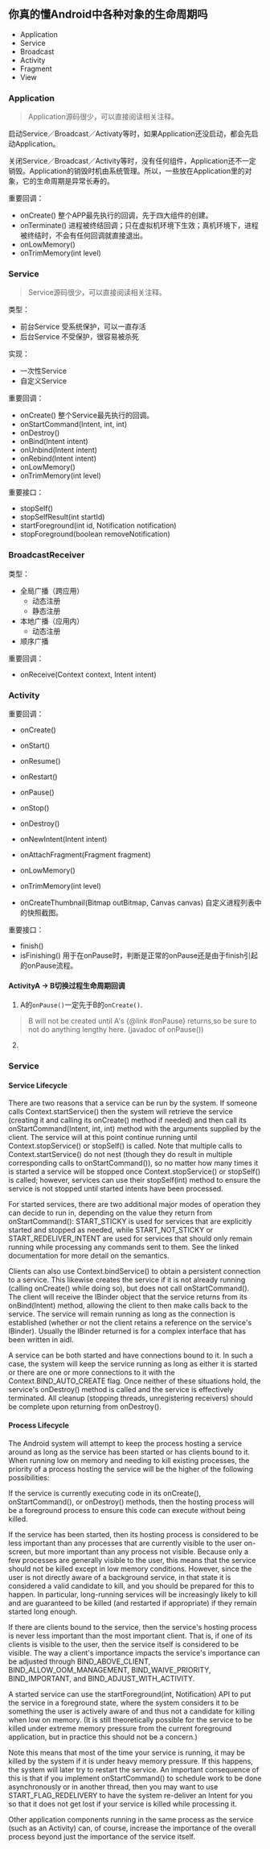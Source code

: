 ## 你真的懂Android中各种对象的生命周期吗

* Application
* Service
* Broadcast
* Activity
* Fragment
* View


### Application

> Application源码很少，可以直接阅读相关注释。

启动Service／Broadcast／Activaty等时，如果Application还没启动，都会先启动Application。

关闭Service／Broadcast／Activity等时，没有任何组件，Application还不一定销毁。Application的销毁时机由系统管理。所以，一些放在Application里的对象，它的生命周期是异常长寿的。

重要回调：
* onCreate() 整个APP最先执行的回调，先于四大组件的创建。
* onTerminate() 进程被终结回调；只在虚拟机环境下生效；真机环境下，进程被终结时，不会有任何回调就直接退出。
* onLowMemory()
* onTrimMemory(int level)

### Service

> Service源码很少，可以直接阅读相关注释。

类型：
* 前台Service 受系统保护，可以一直存活
* 后台Service	不受保护，很容易被杀死

实现：
* 一次性Service
* 自定义Service

重要回调：
* onCreate() 整个Service最先执行的回调。
* onStartCommand(Intent, int, int)
* onDestroy()
* onBind(Intent intent)
* onUnbind(Intent intent)
* onRebind(Intent intent)
* onLowMemory()
* onTrimMemory(int level)

重要接口：
* stopSelf()
* stopSelfResult(int startId)
* startForeground(int id, Notification notification)
* stopForeground(boolean removeNotification)

### BroadcastReceiver

类型：
* 全局广播（跨应用）
  * 动态注册
  * 静态注册
* 本地广播（应用内）
  * 动态注册
* 顺序广播

重要回调：
* onReceive(Context context, Intent intent)

### Activity

重要回调：
* onCreate()
* onStart()
* onResume()
* onRestart()
* onPause()
* onStop()
* onDestroy()

* onNewIntent(Intent intent)
* onAttachFragment(Fragment fragment)

* onLowMemory()
* onTrimMemory(int level)
* onCreateThumbnail(Bitmap outBitmap, Canvas canvas) 自定义进程列表中的快照截图。

重要接口：
* finish()
* isFinishing()	用于在onPause时，判断是正常的onPause还是由于finish引起的onPause流程。

#### ActivityA -> B切换过程生命周期回调

1. A的`onPause()`一定先于B的`onCreate()`.
> B will not be created until A's {@link #onPause} returns,so be sure to not do anything lengthy here. (javadoc of onPause())

2.


### Service
#### Service Lifecycle

There are two reasons that a service can be run by the system. If someone calls Context.startService() then the system will retrieve the service (creating it and calling its onCreate() method if needed) and then call its onStartCommand(Intent, int, int) method with the arguments supplied by the client. The service will at this point continue running until Context.stopService() or stopSelf() is called. Note that multiple calls to Context.startService() do not nest (though they do result in multiple corresponding calls to onStartCommand()), so no matter how many times it is started a service will be stopped once Context.stopService() or stopSelf() is called; however, services can use their stopSelf(int) method to ensure the service is not stopped until started intents have been processed.

For started services, there are two additional major modes of operation they can decide to run in, depending on the value they return from onStartCommand(): START_STICKY is used for services that are explicitly started and stopped as needed, while START_NOT_STICKY or START_REDELIVER_INTENT are used for services that should only remain running while processing any commands sent to them. See the linked documentation for more detail on the semantics.

Clients can also use Context.bindService() to obtain a persistent connection to a service. This likewise creates the service if it is not already running (calling onCreate() while doing so), but does not call onStartCommand(). The client will receive the IBinder object that the service returns from its onBind(Intent) method, allowing the client to then make calls back to the service. The service will remain running as long as the connection is established (whether or not the client retains a reference on the service's IBinder). Usually the IBinder returned is for a complex interface that has been written in aidl.

A service can be both started and have connections bound to it. In such a case, the system will keep the service running as long as either it is started or there are one or more connections to it with the Context.BIND_AUTO_CREATE flag. Once neither of these situations hold, the service's onDestroy() method is called and the service is effectively terminated. All cleanup (stopping threads, unregistering receivers) should be complete upon returning from onDestroy().


#### Process Lifecycle
The Android system will attempt to keep the process hosting a service around as long as the service has been started or has clients bound to it. When running low on memory and needing to kill existing processes, the priority of a process hosting the service will be the higher of the following possibilities:

If the service is currently executing code in its onCreate(), onStartCommand(), or onDestroy() methods, then the hosting process will be a foreground process to ensure this code can execute without being killed.

If the service has been started, then its hosting process is considered to be less important than any processes that are currently visible to the user on-screen, but more important than any process not visible. Because only a few processes are generally visible to the user, this means that the service should not be killed except in low memory conditions. However, since the user is not directly aware of a background service, in that state it is considered a valid candidate to kill, and you should be prepared for this to happen. In particular, long-running services will be increasingly likely to kill and are guaranteed to be killed (and restarted if appropriate) if they remain started long enough.

If there are clients bound to the service, then the service's hosting process is never less important than the most important client. That is, if one of its clients is visible to the user, then the service itself is considered to be visible. The way a client's importance impacts the service's importance can be adjusted through BIND_ABOVE_CLIENT, BIND_ALLOW_OOM_MANAGEMENT, BIND_WAIVE_PRIORITY, BIND_IMPORTANT, and BIND_ADJUST_WITH_ACTIVITY.

A started service can use the startForeground(int, Notification) API to put the service in a foreground state, where the system considers it to be something the user is actively aware of and thus not a candidate for killing when low on memory. (It is still theoretically possible for the service to be killed under extreme memory pressure from the current foreground application, but in practice this should not be a concern.)

Note this means that most of the time your service is running, it may be killed by the system if it is under heavy memory pressure. If this happens, the system will later try to restart the service. An important consequence of this is that if you implement onStartCommand() to schedule work to be done asynchronously or in another thread, then you may want to use START_FLAG_REDELIVERY to have the system re-deliver an Intent for you so that it does not get lost if your service is killed while processing it.

Other application components running in the same process as the service (such as an Activity) can, of course, increase the importance of the overall process beyond just the importance of the service itself.
